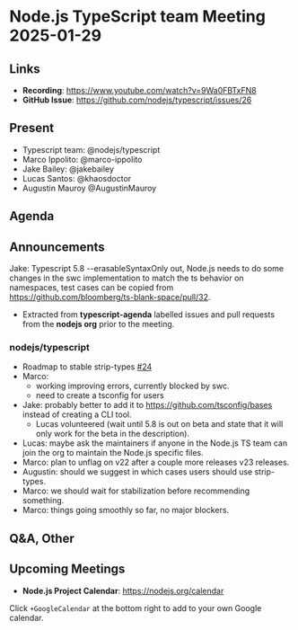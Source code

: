# Node.js  TypeScript team Meeting 2025-01-29

## Links

* **Recording**: <https://www.youtube.com/watch?v=9Wa0FBTxFN8>
* **GitHub Issue**: <https://github.com/nodejs/typescript/issues/26>

## Present

* Typescript team: @nodejs/typescript
* Marco Ippolito: @marco-ippolito
* Jake Bailey: @jakebailey
* Lucas Santos: @khaosdoctor
* Augustin Mauroy @AugustinMauroy

## Agenda

## Announcements

Jake: Typescript 5.8 --erasableSyntaxOnly out, Node.js needs to do some changes in the swc implementation to match the ts behavior on namespaces, test cases can be copied from <https://github.com/bloomberg/ts-blank-space/pull/32>.

* Extracted from **typescript-agenda** labelled issues and pull requests from the **nodejs org** prior to the meeting.

### nodejs/typescript

* Roadmap to stable strip-types [#24](https://github.com/nodejs/typescript/issues/24)
* Marco:
  * working improving errors, currently blocked by swc.
  * need to create a tsconfig for users
* Jake: probably better to add it to <https://github.com/tsconfig/bases> instead of creating a CLI tool.
  * Lucas volunteered (wait until 5.8 is out on beta and state that it will only work for the beta in the description).
* Lucas: maybe ask the maintainers if anyone in the Node.js TS team can join the org to maintain the Node.js specific files.
* Marco: plan to unflag on v22 after a couple more releases v23 releases.
* Augustin: should we suggest in which cases users should use strip-types.
* Marco: we should wait for stabilization before recommending something.
* Marco: things going smoothly so far, no major blockers.

## Q&A, Other

## Upcoming Meetings

* **Node.js Project Calendar**: <https://nodejs.org/calendar>

Click `+GoogleCalendar` at the bottom right to add to your own Google calendar.

